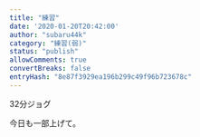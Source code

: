 ```yaml
---
title: "練習"
date: '2020-01-20T20:42:00'
author: "subaru44k"
category: "練習(弱)"
status: "publish"
allowComments: true
convertBreaks: false
entryHash: "8e87f3929ea196b299c49f96b723678c"
---
```

32分ジョグ<div>
</div><div>今日も一部上げて。</div>

